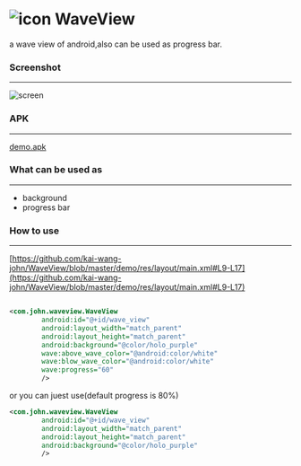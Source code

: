 ![icon](https://raw.github.com/kai-wang-john/WaveView/master/demo/res/drawable-hdpi/ic_launcher.png)
WaveView
========

a wave view of android,also can be used as progress bar.


### Screenshot
-------------
![screen](https://raw.github.com/kai-wang-john/WaveView/master/screenshot%26apk/screenshot.gif)

### APK
---------------
[demo.apk](https://raw.github.com/kai-wang-john/WaveView/master/screenshot%26apk/demo.unaligned.apk)

### What can be used as
-------------
  * background
  * progress bar

### How to use
--------------
[https://github.com/kai-wang-john/WaveView/blob/master/demo/res/layout/main.xml#L9-L17](https://github.com/kai-wang-john/WaveView/blob/master/demo/res/layout/main.xml#L9-L17)
````xml

<com.john.waveview.WaveView
		android:id="@+id/wave_view"
		android:layout_width="match_parent"
		android:layout_height="match_parent"
		android:background="@color/holo_purple"
		wave:above_wave_color="@android:color/white"
		wave:blow_wave_color="@android:color/white"
		wave:progress="60"
		/>
````
or you can juest use(default progress is 80%)
````xml
<com.john.waveview.WaveView
		android:id="@+id/wave_view"
		android:layout_width="match_parent"
		android:layout_height="match_parent"
		android:background="@color/holo_purple"
		/>
````
